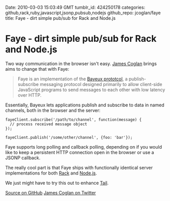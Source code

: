 Date: 2010-03-03 15:03:49 GMT
tumblr_id: 424250178
categories: github,rack,ruby,javascript,jsonp,pubsub,nodejs
github_repo: jcoglan/faye
title: Faye - dirt simple pub/sub for Rack and Node.js

# Faye - dirt simple pub/sub for Rack and Node.js

Two way communication in the browser isn't easy. [James Coglan](http://jcoglan.com/) brings aims to change that with Faye:

> Faye is an implementation of the [Bayeux prototcol](http://svn.cometd.com/trunk/bayeux/bayeux.html), a publish-subscribe messaging protocol designed primarily to allow client-side JavaScript programs to send messages to each other with low latency over HTTP.

Essentially, Bayeux lets applications publish and subscribe to data in named channels, both in the browser and the server:

    fayeClient.subscribe('/path/to/channel', function(message) {
      // process received message object
    });

    fayeClient.publish('/some/other/channel', {foo: 'bar'});

Faye supports long polling and callback polling, depending on if you would like to keep a persistent HTTP connection open in the browser or use a JSONP callback.

The really cool part is that Faye ships with functionally identical server implementations for both [Rack](http://rack.rubyforge.org/) and [Node.js](http://nodejs.org).

We just might have to try this out to enhance [Tail](http://tail.thechangelog.com).

[Source on GitHub](http://github.com/jcoglan/faye) [James Coglan on Twitter](http://twitter.com/jcoglan)
